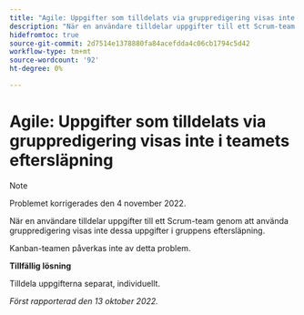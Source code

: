 ```yaml
---
title: "Agile: Uppgifter som tilldelats via gruppredigering visas inte i teamets eftersläpning"
description: "När en användare tilldelar uppgifter till ett Scrum-team genom att använda gruppredigering, visas dessa uppgifter inte i teamets eftersläpning."
hidefromtoc: true
source-git-commit: 2d7514e1378880fa84acefdda4c06cb1794c5d42
workflow-type: tm+mt
source-wordcount: '92'
ht-degree: 0%

---
```



# Agile: Uppgifter som tilldelats via gruppredigering visas inte i teamets eftersläpning

>[!NOTE]
>
>Problemet korrigerades den 4 november 2022.

När en användare tilldelar uppgifter till ett Scrum-team genom att använda gruppredigering visas inte dessa uppgifter i gruppens eftersläpning.

Kanban-teamen påverkas inte av detta problem.

**Tillfällig lösning**

Tilldela uppgifterna separat, individuellt.

_Först rapporterad den 13 oktober 2022._

